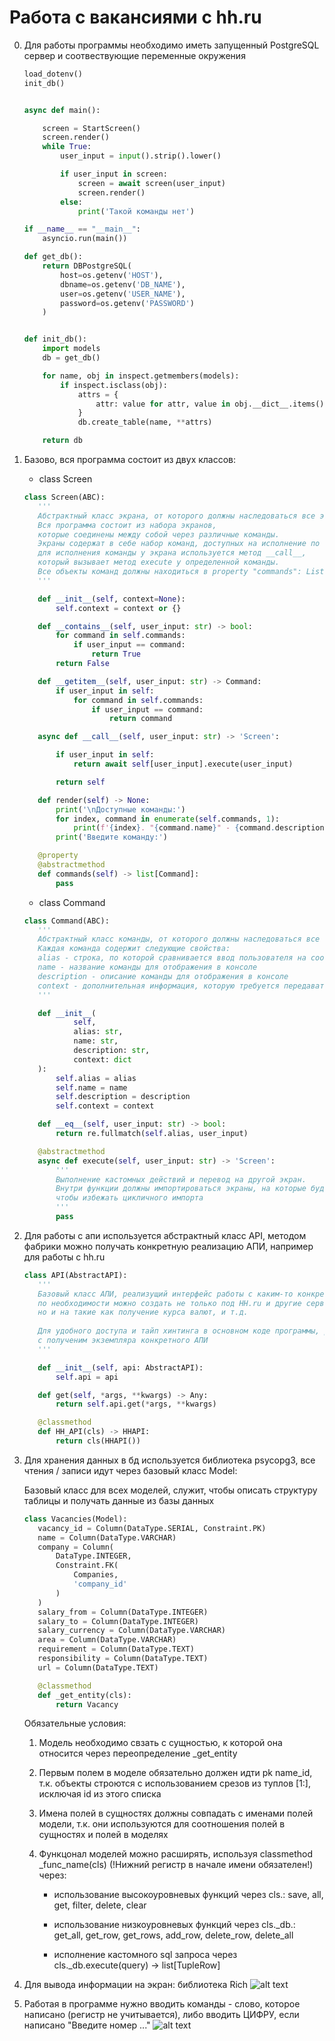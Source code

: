 # Работа с вакансиями с hh.ru

0. Для работы программы необходимо иметь запущенный PostgreSQL сервер и соотвествующие переменные окружения
    ```python
    load_dotenv()
    init_db()


    async def main():

        screen = StartScreen()
        screen.render()
        while True:
            user_input = input().strip().lower()

            if user_input in screen:
                screen = await screen(user_input)
                screen.render()
            else:
                print('Такой команды нет')

    if __name__ == "__main__":
        asyncio.run(main())
    ```

    ```python
    def get_db():
        return DBPostgreSQL(
            host=os.getenv('HOST'),
            dbname=os.getenv('DB_NAME'),
            user=os.getenv('USER_NAME'),
            password=os.getenv('PASSWORD')
        )


    def init_db():
        import models
        db = get_db()

        for name, obj in inspect.getmembers(models):
            if inspect.isclass(obj):
                attrs = {
                    attr: value for attr, value in obj.__dict__.items() if not attr.startswith('_')
                }
                db.create_table(name, **attrs)

        return db

   ```

1. Базово, вся программа состоит из двух классов:
    * class Screen
    ```python
    class Screen(ABC):
       '''
       Абстрактный класс экрана, от которого должны наследоваться все экраны.
       Вся программа состоит из набора экранов, 
       которые соединены между собой через различные команды.
       Экраны содержат в себе набор команд, доступных на исполнение по вводу пользователя,
       для исполнения команды у экрана используется метод __call__, 
       который вызывает метод execute у определенной команды.
       Все объекты команд должны находиться в property "commands": List[Command].
       '''
   
       def __init__(self, context=None):
           self.context = context or {}
   
       def __contains__(self, user_input: str) -> bool:
           for command in self.commands:
               if user_input == command:
                   return True
           return False
   
       def __getitem__(self, user_input: str) -> Command:
           if user_input in self:
               for command in self.commands:
                   if user_input == command:
                       return command
   
       async def __call__(self, user_input: str) -> 'Screen':
   
           if user_input in self:
               return await self[user_input].execute(user_input)
   
           return self
   
       def render(self) -> None:
           print('\nДоступные команды:')
           for index, command in enumerate(self.commands, 1):
               print(f'{index}. "{command.name}" - {command.description}')
           print('Введите команду:')
   
       @property
       @abstractmethod
       def commands(self) -> list[Command]:
           pass
    ```

    * class Command
    ```python
    class Command(ABC):
       '''
       Абстрактный класс команды, от которого должны наследоваться все команды.
       Каждая команда содержит следующие свойства:
       alias - строка, по которой сравнивается ввод пользователя на соотвествие команде
       name - название команды для отображения в консоле
       description - описание команды для отображения в консоле
       context - дополнительная информация, которую требуется передавать от экрана к экрану
       '''
   
       def __init__(
               self,
               alias: str,
               name: str,
               description: str,
               context: dict
       ):
           self.alias = alias
           self.name = name
           self.description = description
           self.context = context
   
       def __eq__(self, user_input: str) -> bool:
           return re.fullmatch(self.alias, user_input)
   
       @abstractmethod
       async def execute(self, user_input: str) -> 'Screen':
           '''
           Выполнение кастомных действий и перевод на другой экран.
           Внутри функции должны импортироваться экраны, на которые будет переводить команда,
           чтобы избежать цикличного импорта
           '''
           pass
    ```

2. Для работы с апи используется абстрактный класс API, методом фабрики можно получать конкретную реализацию АПИ, например для работы с hh.ru
    
    ```python
    class API(AbstractAPI):
       '''
       Базовый класс АПИ, реализущий интерфейс работы с каким-то конкретным АПИ,
       по необходимости можно создать не только под HH.ru и другие сервисы поиска вакансий, 
       но и на такие как получение курса валют, и т.д.
       
       Для удобного доступа и тайп хинтинга в основном коде программы, рекомендуется реализовать classmethod
       с полученим экземпляра конкретного АПИ
       '''
   
       def __init__(self, api: AbstractAPI):
           self.api = api
   
       def get(self, *args, **kwargs) -> Any:
           return self.api.get(*args, **kwargs)
   
       @classmethod
       def HH_API(cls) -> HHAPI:
           return cls(HHAPI())

3. Для хранения данных в бд используется библиотека psycopg3, все чтения / записи идут через базовый класс Model:
   
    Базовый класс для всех моделей, служит, чтобы описать структуру таблицы
    и получать данные из базы данных

    ```python
    class Vacancies(Model):
       vacancy_id = Column(DataType.SERIAL, Constraint.PK)
       name = Column(DataType.VARCHAR)
       company = Column(
           DataType.INTEGER,
           Constraint.FK(
               Companies,
               'company_id'
           )
       )
       salary_from = Column(DataType.INTEGER)
       salary_to = Column(DataType.INTEGER)
       salary_currency = Column(DataType.VARCHAR)
       area = Column(DataType.VARCHAR)
       requirement = Column(DataType.TEXT)
       responsibility = Column(DataType.TEXT)
       url = Column(DataType.TEXT)
   
       @classmethod
       def _get_entity(cls):
           return Vacancy
    ```

    Обязательные условия:
    1. Модель необходимо свзать с сущностью, к которой она относится через переопределение _get_entity

    2. Первым полем в моделе обязательно должен идти pk name_id, т.к. объекты строются с использованием срезов
    из туплов [1:], исключая id из этого списка
   
    3. Имена полей в сущностях должны совпадать с именами полей модели, т.к. они используются для соотношения
    полей в сущностях и полей в моделях

    4. Функцонал моделей можно расширять,
    используя classmethod _func_name(cls) (!Нижний регистр в начале имени обязателен!) через:

        * использование высокоуровневых функций через cls.:
            save, all, get, filter, delete, clear

        * использование низкоуровневых функций через cls._db.:
            get_all, get_row, get_rows, add_row, delete_row, delete_all

        * исполнениe кастомного sql запроса через cls._db.execute(query) -> list[TupleRow]
  
4. Для вывода информации на экран: библиотека Rich
   ![alt text](image.png)

5. Работая в программе нужно вводить команды - слово, которое написано (регистр не учитывается),
    либо вводить ЦИФРУ, если написано "Введите номер ..."
    ![alt text](image-1.png)
